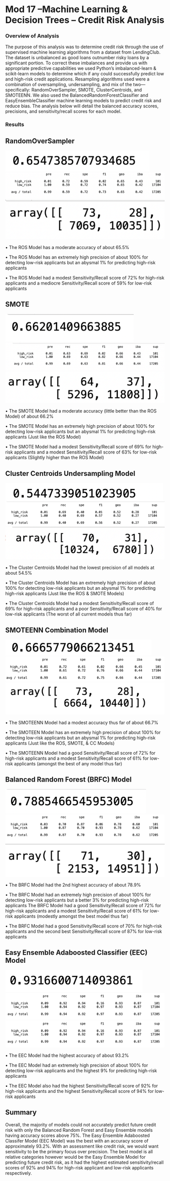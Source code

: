 
# Mod 17 –Machine Learning & Decision Trees – Credit Risk Analysis
### Overview of Analysis 
The purpose of this analysis was to determine credit risk through the use of supervised machine learning algorithms from a dataset from LendingClub. The dataset is unbalanced as good loans outnumber risky loans by a significant portion. To correct these imbalances and provide us with appropriate predictive capabilities we used Python’s imbalanced-learn & scikit-learn models to determine which if any could successfully predict low and high-risk credit applications.  Resampling algorithms used were a combination of oversampling, undersampling, and mix of the two—specifically: RandomOverSampler, SMOTE, ClusterCentroids, and SMOTEENN. We also used the BalancedRandomForestClassifier and EasyEnsembleClassifier machine learning models to predict credit risk and reduce bias. The analysis below will detail the balanced accuracy scores, precisions, and sensitivity/recall scores for each model.

### Results
## RandomOverSampler

![RandomOverSampler_Accuracy](https://github.com/RichelynScott/Credit_Risk_Analysis/blob/main/Module-17-Challenge-Resources/images/RandomOverSampler_Accuracy.png)
![RandomOverSampler_ICR](https://github.com/RichelynScott/Credit_Risk_Analysis/blob/main/Module-17-Challenge-Resources/images/RandomOverSampler_imbalanced_Classification_Report.png)
![RandomOverSampler_CM](https://github.com/RichelynScott/Credit_Risk_Analysis/blob/main/Module-17-Challenge-Resources/images/RandomOverSampler_CM.png)

•	The ROS Model has a moderate accuracy of about 65.5%

•	The ROS Model has an extremely high precision of about 100% for detecting low-risk applicants but an abysmal 1%  for predicting high-risk applicants

•	The ROS Model had a modest Sensitivity/Recall score of 72% for high-risk applicants and a mediocre Sensitivity/Recall score of 59% for low-risk applicants

## SMOTE

![SMOTE_Accuracy](https://github.com/RichelynScott/Credit_Risk_Analysis/blob/main/Module-17-Challenge-Resources/images/SMOTE_Accuracy.png)
![SMOTE_ICR](https://github.com/RichelynScott/Credit_Risk_Analysis/blob/main/Module-17-Challenge-Resources/images/SMOTE_ICR.png)
![SMOTE_CM](https://github.com/RichelynScott/Credit_Risk_Analysis/blob/main/Module-17-Challenge-Resources/images/SMOTE_CM.png)

•	The SMOTE Model had a moderate accuracy (little better than the ROS Model) of about 66.2%

•	The SMOTE Model has an extremely high precision of about 100% for detecting low-risk applicants but an abysmal 1%  for predicting high-risk applicants (Just like the ROS Model)

•	The SMOTE Model had a modest Sensitivity/Recall score of 69% for high-risk applicants and a modest Sensitivity/Recall score of 63% for low-risk applicants (Slightly higher than the ROS Model)

## Cluster Centroids Undersampling Model

![CC_Accuracy](https://github.com/RichelynScott/Credit_Risk_Analysis/blob/main/Module-17-Challenge-Resources/images/ClusterCentroids_Accuracy.png)
![CC_ICR](https://github.com/RichelynScott/Credit_Risk_Analysis/blob/main/Module-17-Challenge-Resources/images/ClusterCentroids_ICR.png)
![CC_CM](https://github.com/RichelynScott/Credit_Risk_Analysis/blob/main/Module-17-Challenge-Resources/images/ClusterCentroids_CM.png)

•	The Cluster Centroids Model had the lowest precision of all models at about 54.5%

•	The Cluster Centroids Model has an extremely high precision of about 100% for detecting low-risk applicants but an abysmal 1% for predicting high-risk applicants (Just like the ROS & SMOTE Models)

•	The Cluster Centroids Model had a modest Sensitivity/Recall score of 69% for high-risk applicants and a poor Sensitivity/Recall score of 40% for low-risk applicants (The worst of all current models thus far)

## SMOTEENN Combination Model

![SMOTEENN_Accuracy](https://github.com/RichelynScott/Credit_Risk_Analysis/blob/main/Module-17-Challenge-Resources/images/SMOTEENN_Accuracy.png)
![SMOTEENN_ICR](https://github.com/RichelynScott/Credit_Risk_Analysis/blob/main/Module-17-Challenge-Resources/images/SMOTEENN_ICR.png)
![SMOTEENN_CM](https://github.com/RichelynScott/Credit_Risk_Analysis/blob/main/Module-17-Challenge-Resources/images/SMOTEENN_CM.png)

•	The SMOTEENN Model had a modest accuracy thus far of about 66.7%

•	The SMOTEEN Model has an extremely high precision of about 100% for detecting low-risk applicants but an abysmal 1% for predicting high-risk applicants (Just like the ROS, SMOTE, & CC Models)

•	The SMOTEENN Model had a good Sensitivity/Recall score of 72% for high-risk applicants and a modest Sensitivity/Recall score of 61% for low-risk applicants (amongst the best of any model thus far)

## Balanced Random Forest (BRFC) Model

![BRFC_Accuracy](https://github.com/RichelynScott/Credit_Risk_Analysis/blob/main/Module-17-Challenge-Resources/images/BRFC_Accuracy.png)
![BRFC_ICR](https://github.com/RichelynScott/Credit_Risk_Analysis/blob/main/Module-17-Challenge-Resources/images/BRFC_ICR.png)
![BRFC_CM](https://github.com/RichelynScott/Credit_Risk_Analysis/blob/main/Module-17-Challenge-Resources/images/BRFC_CM.png)

•	The BRFC Model had the 2nd highest accuracy of about 78.9%

•	The BRFC Model had an extremely high precision of about 100% for detecting low-risk applicants but a better 3% for predicting high-risk applicants The BRFC Model had a good Sensitivity/Recall score of 72% for high-risk applicants and a modest Sensitivity/Recall score of 61% for low-risk applicants (modestly amongst the best model thus far)

•	The BRFC Model had a good Sensitivity/Recall score of 70% for high-risk applicants and the second best Sensitivity/Recall score of 87% for low-risk applicants

## Easy Ensemble Adaboosted Classifier (EEC) Model

![EEC_Accuracy](https://github.com/RichelynScott/Credit_Risk_Analysis/blob/main/Module-17-Challenge-Resources/images/EEC_Accuracy.png)
![EEC_ICR](https://github.com/RichelynScott/Credit_Risk_Analysis/blob/main/Module-17-Challenge-Resources/images/EEC_ICR.png)
![EEC_CM](https://github.com/RichelynScott/Credit_Risk_Analysis/blob/main/Module-17-Challenge-Resources/images/EEC_ICR.png)

•	The EEC Model had the highest accuracy of about 93.2%

•	The EEC Model had an extremely high precision of about 100% for detecting low-risk applicants and the highest 9% for predicting high-risk applicants

•	The EEC Model also had the highest Sensitivity/Recall score of 92% for high-risk applicants and the highest Sensitivity/Recall score of 94% for low-risk applicants

## Summary

Overall, the majority of models could not accurately predict future credit risk with only the Balanced Random Forest and Easy Ensemble models having accuracy scores above 75%. The Easy Ensemble Adaboosted Classifer Model (EEC  Model) was the best with an accuracy score of approximately 93.2%. With an assessment like credit risk, we would want sensitivity to be the primary focus over precision. The best model is all relative categories however would be the Easy Ensemble Model for predicting future credit risk, as it had the highest estimated sensitivity/recall scores of 92% and 94% for high-risk applicant and low-risk applicants respectively. 

